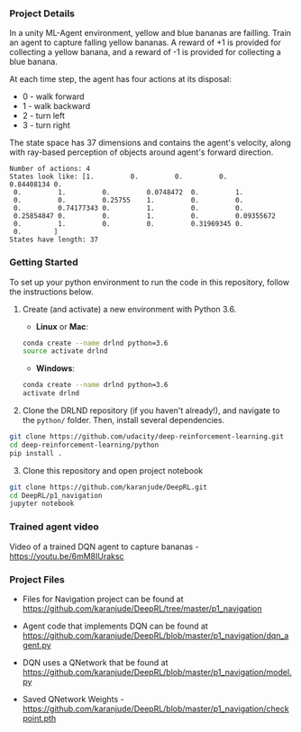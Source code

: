 
### Project Details
In a unity ML-Agent environment, yellow and blue bananas are failling. Train an agent to capture falling yellow bananas. A reward of +1 is provided for collecting a yellow banana, and a reward of -1 is provided for collecting a blue banana.

At each time step, the agent has four actions at its disposal:

* 0 - walk forward
* 1 - walk backward
* 2 - turn left
* 3 - turn right

The state space has 37 dimensions and contains the agent's velocity, along with ray-based perception of objects around agent's forward direction. 

```
Number of actions: 4
States look like: [1.         0.         0.         0.         0.84408134 0.
 0.         1.         0.         0.0748472  0.         1.
 0.         0.         0.25755    1.         0.         0.
 0.         0.74177343 0.         1.         0.         0.
 0.25854847 0.         0.         1.         0.         0.09355672
 0.         1.         0.         0.         0.31969345 0.
 0.        ]
States have length: 37
```

### Getting Started

To set up your python environment to run the code in this repository, follow the instructions below.

1. Create (and activate) a new environment with Python 3.6.

	- __Linux__ or __Mac__: 
	```bash
	conda create --name drlnd python=3.6
	source activate drlnd
	```
	- __Windows__: 
	```bash
	conda create --name drlnd python=3.6 
	activate drlnd
	```
	
2. Clone the DRLND repository (if you haven't already!), and navigate to the `python/` folder.  Then, install several dependencies.
```bash
git clone https://github.com/udacity/deep-reinforcement-learning.git
cd deep-reinforcement-learning/python
pip install .
```

3. Clone this repository and open project notebook
```bash
git clone https://github.com/karanjude/DeepRL.git
cd DeepRL/p1_navigation
jupyter notebook
```

### Trained agent video
Video of a trained DQN agent to capture bananas - https://youtu.be/6mM8IUraksc

### Project Files
* Files for Navigation project can be found at https://github.com/karanjude/DeepRL/tree/master/p1_navigation

* Agent code that implements DQN can be found at https://github.com/karanjude/DeepRL/blob/master/p1_navigation/dqn_agent.py

* DQN uses a QNetwork that be found at https://github.com/karanjude/DeepRL/blob/master/p1_navigation/model.py 

* Saved QNetwork Weights - https://github.com/karanjude/DeepRL/blob/master/p1_navigation/checkpoint.pth

